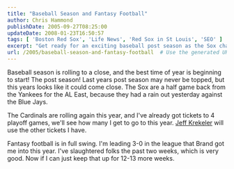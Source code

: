 ```yaml
---
title: "Baseball Season and Fantasy Football"
author: Chris Hammond
publishDate: 2005-09-27T08:25:00
updateDate: 2008-01-23T16:50:57
tags: [ 'Boston Red Sox', 'Life News', 'Red Sox in St Louis', 'SEO' ]
excerpt: "Get ready for an exciting baseball post season as the Sox chase the Yankees in the AL East. Meanwhile, fantasy football is heating up with a promising start."
url: /2005/baseball-season-and-fantasy-football  # Use the generated URL with year
---
```

<P>Baseball season is rolling to a close, and the best time of year is beginning to start! The post season! Last years post season may never be topped, but this years looks like it could come close. The Sox are a half game back from the Yankees for the AL East, because they had a rain out yesterday against the Blue Jays.</P> <P>The Cardinals are rolling again this year, and I've already got tickets to 4 playoff games, we'll see how many I get to go to this year. <A href="https://www.krekelerjewelers.com/">Jeff Krekeler</A> will use the other tickets I have.</P> <P>Fantasy football is in full swing. I'm leading 3-0 in the league that Brand got me into this year. I've slaughtered folks the past two weeks, which is very good. Now if I can just keep that up for 12-13 more weeks.</P>

